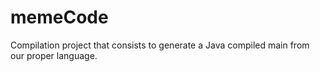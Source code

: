 memeCode
========

Compilation project that consists to generate a Java compiled main from our proper language.
